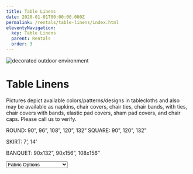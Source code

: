 ```yaml
---
title: Table Linens
date: 2020-01-01T00:00:00.000Z
permalink: /rentals/table-linens/index.html
eleventyNavigation:
  key: Table Linens
  parent: Rentals
  order: 3
---
```


<img class="photo fullwidth hero" src="/static/img/courtyard-whitechairs-1400.jpg" alt="decorated outdoor environment">

# Table Linens

Pictures depict available colors/patterns/designs in tablecloths and also may be available as napkins, chair covers, chair ties, chair bands, with ties, chair covers with bands, elastic pad covers, sham pad covers, and chair caps. Please call us to verify.

ROUND: 90”, 96”, 108”, 120”, 132” SQUARE: 90”, 120”, 132”

SKIRT: 7’, 14’

BANQUET: 90x132”, 90x156”, 108x156”

<form>
<select id="table-linens" name="table-linens">
	<option value="">Fabric Options</option>
	<option value="bengaline-moire">Bengaline Moire</option>
	<option value="crinkles">Crinkles</option>
	<option value="bichon-satin">Bichon Satin</option>
	<option value="damasks">Damasks</option>
	<option value="exquisite-payette">Exquisite Payette</option>
	<option value="sequins">Glitz Sequins</option>
	<option value="lame">Lam&eacute;</option>
	<option value="lamour-prints">Lamour Prints</option>
	<option value="lamour">Lamour</option>
	<option value="pintucks">Pintucks</option>
	<option value="poly-cotton">Poly-Cotton Blend</option>
	<option value="sheer-embroidery-coins">Sheer Embroidery Coins</option>
	<option value="sheers">Sheers</option>
	<option value="spandex">Spandex</option>
	<option value="taffeta">Taffeta</option>
	<option value="tinsels-aka-shag">Tinsels, a.k.a. Shag</option>
	<option value="floral-tinsel">Floral Tinsel</option>
	<option value="twinkle-tinsel">Twinkle Tinsel</option>
	<option value="velvet">Velvet</option>
</select>
</form>
<div id="results"></div>